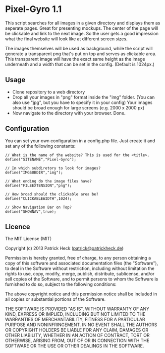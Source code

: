 # Pixel-Gyro 1.1

This script searches for all images in a given directory and displays them as seperate pages.
Great for presenting mockups. The center of the page will be clickable and link to the next image.
So the user gets a good impression what the final website will look like at different screen sizes.

The images themselves will be used as background, while the script will generate a transparent
png that's put on top and serves as clickable area. This transparent image will have the 
exact same height as the image underneath and a width that can be set in the config. 
(Default is 1024px.) 

## Usage
* Clone repository to a web directory
* Drop all your images in "png" format inside the "img" folder.
  (You can also use "jpg", but you have to specify it in your config)
  Your images should be broad enough for large screens (e.g. 2000 x 2000 px)
* Now navigate to the directory with your browser. Done.

## Configuration

You can set your own configuration in a config.php file. Just create it and set any of the
following constants:

    // What is the name of the website? This is used for the <title>.
    define("SITENAME","Pixel-Gyro");
    
    // In which subdiretory to look for images?
    define("IMGSUBDIR","img");
    
    // What ending do the image files have?
    define("FILEEXTENSION","png");
    
    // How broad should the clickable area be?
    define("CLICKABLEWIDTH",1024);

    // Show Navigation Bar on Top?
    define("SHOWNAV",true);

## Licence

The MIT License (MIT)

Copyright (c) 2013 Patrick Heck (patrick@patrickheck.de)

Permission is hereby granted, free of charge, to any person obtaining a copy
of this software and associated documentation files (the "Software"), to deal
in the Software without restriction, including without limitation the rights
to use, copy, modify, merge, publish, distribute, sublicense, and/or sell
copies of the Software, and to permit persons to whom the Software is
furnished to do so, subject to the following conditions:

The above copyright notice and this permission notice shall be included in
all copies or substantial portions of the Software.

THE SOFTWARE IS PROVIDED "AS IS", WITHOUT WARRANTY OF ANY KIND, EXPRESS OR
IMPLIED, INCLUDING BUT NOT LIMITED TO THE WARRANTIES OF MERCHANTABILITY,
FITNESS FOR A PARTICULAR PURPOSE AND NONINFRINGEMENT. IN NO EVENT SHALL THE
AUTHORS OR COPYRIGHT HOLDERS BE LIABLE FOR ANY CLAIM, DAMAGES OR OTHER
LIABILITY, WHETHER IN AN ACTION OF CONTRACT, TORT OR OTHERWISE, ARISING FROM,
OUT OF OR IN CONNECTION WITH THE SOFTWARE OR THE USE OR OTHER DEALINGS IN
THE SOFTWARE.
